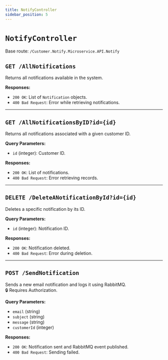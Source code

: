 ```yaml
---
title: NotifyController
sidebar_position: 5
---
```


# `NotifyController`

Base route: `/Customer.Notify.Microservice.API.Notify`

## `GET /AllNotifications`

Returns all notifications available in the system.

**Responses:**
- `200 OK`: List of `Notification` objects.
- `400 Bad Request`: Error while retrieving notifications.

---

## `GET /AllNotificationsByID?id={id}`

Returns all notifications associated with a given customer ID.

**Query Parameters:**
- `id` (integer): Customer ID.

**Responses:**
- `200 OK`: List of notifications.
- `400 Bad Request`: Error retrieving records.

---

## `DELETE /DeleteANotificationById?id={id}`

Deletes a specific notification by its ID.

**Query Parameters:**
- `id` (integer): Notification ID.

**Responses:**
- `200 OK`: Notification deleted.
- `400 Bad Request`: Error during deletion.

---

## `POST /SendNotification`

Sends a new email notification and logs it using RabbitMQ.  
🔒 Requires Authorization.

**Query Parameters:**
- `email` (string)
- `subject` (string)
- `message` (string)
- `customerId` (integer)

**Responses:**
- `200 OK`: Notification sent and RabbitMQ event published.
- `400 Bad Request`: Sending failed.
